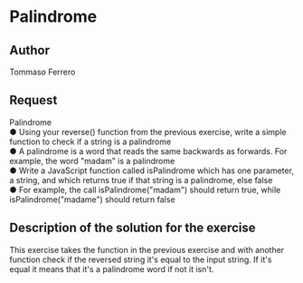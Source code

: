 # Palindrome

## Author

Tommaso Ferrero

## Request

Palindrome  
● Using your reverse() function from the previous exercise, write a simple function to check if a string is a palindrome  
● A palindrome is a word that reads the same backwards as forwards. For example, the word "madam" is a palindrome  
● Write a JavaScript function called isPalindrome which has one parameter, a string, and which returns true if that string is a palindrome, else false  
● For example, the call isPalindrome("madam") should return true, while isPalindrome("madame") should return false  

## Description of the solution for the exercise

This exercise takes the function in the previous exercise and with another function check if the reversed string it's equal to the input string.
If it's equal it means that it's a palindrome word if not it isn't.
